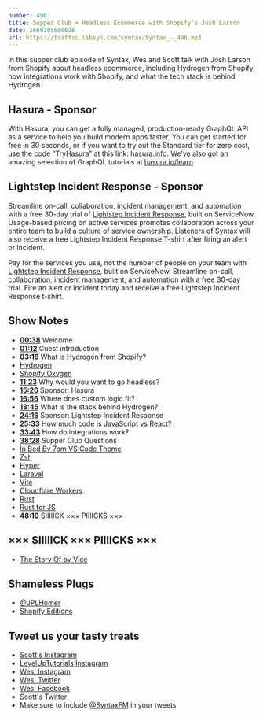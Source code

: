 ```yaml
---
number: 496
title: Supper Club × Headless Ecommerce with Shopify’s Josh Larson
date: 1660305600626
url: https://traffic.libsyn.com/syntax/Syntax_-_496.mp3
---
```


In this supper club episode of Syntax, Wes and Scott talk with Josh Larson from Shopify about headless ecommerce, including Hydrogen from Shopify, how integrations work with Shopify, and what the tech stack is behind Hydrogen.

## Hasura - Sponsor

With Hasura, you can get a fully managed, production-ready GraphQL API as a service to help you build modern apps faster. You can get started for free in 30 seconds, or if you want to try out the Standard tier for zero cost, use the code “TryHasura” at this link: [hasura.info](https://hasura.info/freetrial). We’ve also got an amazing selection of GraphQL tutorials at [hasura.io/learn](https://hasura.io/learn).

## Lightstep Incident Response - Sponsor

Streamline on-call, collaboration, incident management, and automation with a free 30-day trial of [Lightstep Incident Response](http://lightstep.com/syntax), built on ServiceNow. Usage-based pricing on active services promotes collaboration across your entire team to build a culture of service ownership. Listeners of Syntax will also receive a free Lightstep Incident Response T-shirt after firing an alert or incident.

Pay for the services you use, not the number of people on your team with [Lightstep Incident Response](http://lightstep.com/syntax), built on ServiceNow. Streamline on-call, collaboration, incident management, and automation with a free 30-day trial. Fire an alert or incident today and receive a free Lightstep Incident Response t-shirt.

## Show Notes

* **[00:38](#t=00:38)** Welcome
* **[01:12](#t=01:12)** Guest introduction
* **[03:16](#t=03:16)** What is Hydrogen from Shopify?
* [Hydrogen](https://hydrogen.shopify.dev)
* [Shopify Oxygen](https://shopify.dev/custom-storefronts/oxygen)
* **[11:23](#t=11:23)** Why would you want to go headless?
* **[15:26](#t=15:26)** Sponsor: Hasura
* **[16:56](#t=16:56)** Where does custom logic fit?
* **[18:45](#t=18:45)** What is the stack behind Hydrogen?
* **[24:16](#t=24:16)** Sponsor: Lightstep Incident Response
* **[25:33](#t=25:33)** How much code is JavaScript vs React?
* **[33:43](#t=33:43)** How do integrations work?
* **[38:28](#t=38:28)** Supper Club Questions
* [In Bed By 7pm VS Code Theme](https://marketplace.visualstudio.com/items?itemName=sdras.inbedby7pm)
* [Zsh](https://ohmyz.sh)
* [Hyper](https://hyper.is)
* [Laravel](https://laravel.com)
* [Vite](https://vitejs.dev)
* [Cloudflare Workers](https://workers.cloudflare.com)
* [Rust](https://www.rust-lang.org)
* [Rust for JS](https://rustforjs.dev)
* **[48:10](#t=48:10)** SIIIIICK ××× PIIIICKS ×××

## ××× SIIIIICK ××× PIIIICKS ×××

* [The Story Of by Vice](https://www.vice.com/en/topic/the-story-of)

## Shameless Plugs

* [@JPLHomer](https://twitter.com/jplhomer)
* [Shopify Editions](https://www.shopify.ca/enterprise/editions)

## Tweet us your tasty treats

* [Scott's Instagram](https://www.instagram.com/stolinski/)
* [LevelUpTutorials Instagram](https://www.instagram.com/LevelUpTutorials/)
* [Wes' Instagram](https://www.instagram.com/wesbos/)
* [Wes' Twitter](https://twitter.com/wesbos)
* [Wes' Facebook](https://www.facebook.com/wesbos.developer)
* [Scott's Twitter](https://twitter.com/stolinski)
* Make sure to include [@SyntaxFM](https://twitter.com/SyntaxFM) in your tweets
